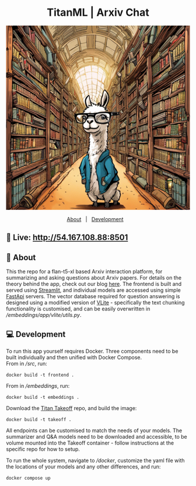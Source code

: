 <h1 align="center">TitanML | Arxiv Chat</h1>


<p align="center">
  <img src="https://github.com/titanml/arxiv-chat/blob/e23a521086d32e7d69a7628c4923a02d75c0a682/static/799480_An%20enormous%20library%20which%20is%20many%20floors%20tall%2C%20the_xl-1024-v1-0.png" alt="Image from TitanML">
</p>

<p align="center">
  <a href="#green_book-about">About</a> &#xa0; | &#xa0; 
  <a href="#computer-development">Development</a> &#xa0; &#xa0;
</p>

## :tada: Live: http://54.167.108.88:8501 ##

## :green_book: About ##

This the repo for a flan-t5-xl based Arxiv interaction platform, for summarizing and asking questions about Arxiv papers. For details on the theory behind the app, check out our blog [here](gitbooks.com). The frontend is built and served using [Streamlit](https://streamlit.io), and individual models are accessed using simple [FastApi](https://fastapi.tiangolo.com) servers. The vector database required for question answering is designed using a modified version of [VLite](https://github.com/vlitejs/vlite) - specifically the text chunking functionality is customised, and can be easily overwritten in _/embeddings/app/vlite/utils.py_. 

## :computer: Development ##

To run this app yourself requires Docker. Three components need to be built individually and then unified with Docker Compose. \
From in _/src_, run:
``` 
docker build -t frontend .
```
From in _/embeddings_, run:
``` 
docker build -t embeddings .
```
Download the [Titan Takeoff](https://github.com/titanml/takeoff) repo, and build the image:
``` 
docker build -t takeoff .
```

All endpoints can be customised to match the needs of your models. The summarizer and Q&A models need to be downloaded and accessible, to be volume mounted into the Takeoff container - follow instructions at the specific repo for how to setup.

To run the whole system, navigate to _/docker_, customize the yaml file with the locations of your models and any other differences, and run:
```
docker compose up
```